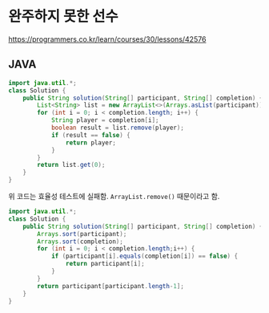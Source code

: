 # 완주하지 못한 선수

https://programmers.co.kr/learn/courses/30/lessons/42576

## JAVA

```java
import java.util.*;
class Solution {
    public String solution(String[] participant, String[] completion) {
        List<String> list = new ArrayList<>(Arrays.asList(participant));
        for (int i = 0; i < completion.length; i++) {
            String player = completion[i];
            boolean result = list.remove(player);
            if (result == false) {
                return player;
            }
        }
        return list.get(0);
    }
}
```

위 코드는 효율성 테스트에 실패함. `ArrayList.remove()` 때문이라고 함.

```java
import java.util.*;
class Solution {
    public String solution(String[] participant, String[] completion) {        
        Arrays.sort(participant); 
        Arrays.sort(completion);
        for (int i = 0; i < completion.length;i++) {
            if (participant[i].equals(completion[i]) == false) {
                return participant[i];
            }
        }
        return participant[participant.length-1];
    }
}
```
